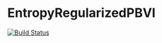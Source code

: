 # EntropyRegularizedPBVI

[![Build Status](https://github.com/hdelecki/EntropyRegularizedPBVI.jl/actions/workflows/CI.yml/badge.svg?branch=main)](https://github.com/hdelecki/EntropyRegularizedPBVI.jl/actions/workflows/CI.yml?query=branch%3Amain)
